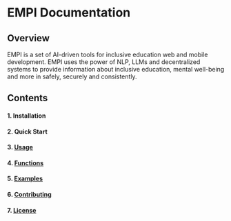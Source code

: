 # EMPI Documentation

## Overview
EMPI is a set of AI-driven tools for inclusive education web and mobile development. EMPI uses the power of NLP, LLMs and decentralized systems to provide information about inclusive education, mental well-being and more in safely, securely and consistently.

## Contents
#### 1. Installation
#### 2. Quick Start
#### 3. [Usage](https://github.com/vifirsanova/empi/blob/main/modules/demos.ipynb)
#### 4. [Functions](https://github.com/vifirsanova/empi/tree/main/modules)
#### 5. [Examples](https://github.com/vifirsanova/empi/tree/main/demos)
#### 6. [Contributing](https://empi-crowdsourcing.static.domains/)
#### 7. [License](https://raw.githubusercontent.com/vifirsanova/empi-web/main/licence.pdf)
